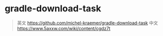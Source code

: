 # gradle-download-task

> 英文 <https://github.com/michel-kraemer/gradle-download-task>
> 中文 <https://www.5axxw.com/wiki/content/cgdz7t>
